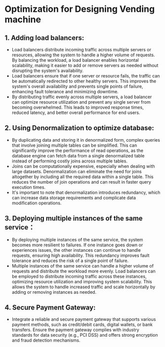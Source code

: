 # Optimization for Designing Vending machine
## 1. Adding load balancers:
 - Load balancers distribute incoming traffic across multiple servers or resources, allowing the system to handle a higher volume of requests. By balancing the workload, a load balancer enables horizontal scalability, making it easier to add or remove servers as needed without disrupting the system's availability.
 - Load balancers ensure that if one server or resource fails, the traffic can be automatically redirected to other healthy servers. This improves the system's overall availability and prevents single points of failure, enhancing fault tolerance and minimizing downtime.
 - By distributing traffic evenly across multiple servers, a load balancer can optimize resource utilization and prevent any single server from becoming overwhelmed. This leads to improved response times, reduced latency, and better overall performance for end users.

## 2. Using Denormalization to optimize database:
- By duplicating data and storing it in denormalized form, complex queries that involve joining multiple tables can be simplified. This can significantly improve the performance of read operations, as the database engine can fetch data from a single denormalized table instead of performing costly joins across multiple tables.
- Joins can be computationally expensive, especially when dealing with large datasets. Denormalization can eliminate the need for joins altogether by including all the required data within a single table. This reduces the number of join operations and can result in faster query execution times.
- It's important to note that denormalization introduces redundancy, which can increase data storage requirements and complicate data modification operations.

## 3. Deploying multiple instances of the same service：
- By deploying multiple instances of the same service, the system becomes more resilient to failures. If one instance goes down or experiences issues, the other instances can continue to handle requests, ensuring high availability. This redundancy improves fault tolerance and reduces the risk of a single point of failure.
- Multiple instances of the same service can handle a higher volume of requests and distribute the workload more evenly. Load balancers can be employed to distribute incoming traffic across these instances, optimizing resource utilization and improving system scalability. This allows the system to handle increased traffic and scale horizontally by adding or removing instances as needed.

## 4. Secure Payment Gateway: 
- Integrate a reliable and secure payment gateway that supports various payment methods, such as credit/debit cards, digital wallets, or bank transfers. Ensure the payment gateway complies with industry standards for data security (e.g., PCI DSS) and offers strong encryption and fraud detection mechanisms.
